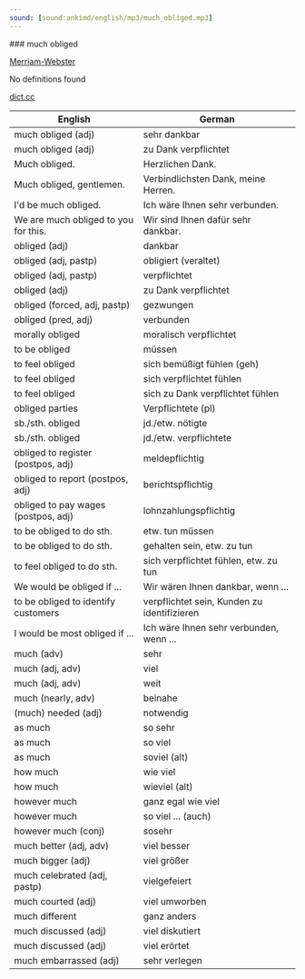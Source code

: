 ```yaml
---
sound: [sound:ankimd/english/mp3/much_obliged.mp3]
---
```


\### much obliged

[Merriam-Webster](https://www.merriam-webster.com/dictionary/much+obliged)

No definitions found

[dict.cc](https://www.dict.cc/much+obliged)

| English        | German       |
| -------------- | ------------ |
| much obliged (adj) | sehr dankbar |
| much obliged (adj) | zu Dank verpflichtet |
| Much obliged. | Herzlichen Dank. |
| Much obliged, gentlemen. | Verbindlichsten Dank, meine Herren. |
| I'd be much obliged. | Ich wäre Ihnen sehr verbunden. |
| We are much obliged to you for this. | Wir sind Ihnen dafür sehr dankbar. |
| obliged (adj) | dankbar |
| obliged (adj, pastp) | obligiert (veraltet) |
| obliged (adj, pastp) | verpflichtet |
| obliged (adj) | zu Dank verpflichtet |
| obliged (forced, adj, pastp) | gezwungen |
| obliged (pred, adj) | verbunden |
| morally obliged | moralisch verpflichtet |
| to be obliged | müssen |
| to feel obliged | sich bemüßigt fühlen (geh) |
| to feel obliged | sich verpflichtet fühlen |
| to feel obliged | sich zu Dank verpflichtet fühlen |
| obliged parties | Verpflichtete (pl) |
| sb./sth. obliged | jd./etw. nötigte |
| sb./sth. obliged | jd./etw. verpflichtete |
| obliged to register (postpos, adj) | meldepflichtig |
| obliged to report (postpos, adj) | berichtspflichtig |
| obliged to pay wages (postpos, adj) | lohnzahlungspflichtig |
| to be obliged to do sth. | etw. tun müssen |
| to be obliged to do sth. | gehalten sein, etw. zu tun |
| to feel obliged to do sth. | sich verpflichtet fühlen, etw. zu tun |
| We would be obliged if ... | Wir wären Ihnen dankbar, wenn ... |
| to be obliged to identify customers | verpflichtet sein, Kunden zu identifizieren |
| I would be most obliged if ... | Ich wäre Ihnen sehr verbunden, wenn ... |
| much (adv) | sehr |
| much (adj, adv) | viel |
| much (adj, adv) | weit |
| much (nearly, adv) | beinahe |
| (much) needed (adj) | notwendig |
| as much | so sehr |
| as much | so viel |
| as much | soviel (alt) |
| how much | wie viel |
| how much | wieviel (alt) |
| however much | ganz egal wie viel |
| however much | so viel ... (auch) |
| however much (conj) | sosehr |
| much better (adj, adv) | viel besser |
| much bigger (adj) | viel größer |
| much celebrated (adj, pastp) | vielgefeiert |
| much courted (adj) | viel umworben |
| much different | ganz anders |
| much discussed (adj) | viel diskutiert |
| much discussed (adj) | viel erörtet |
| much embarrassed (adj) | sehr verlegen |
